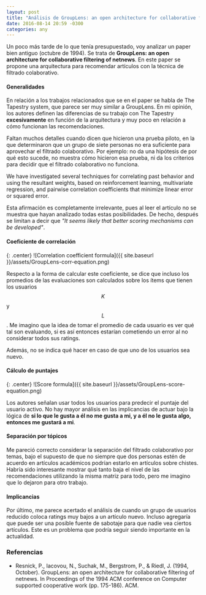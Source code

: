 ```yaml
---
layout: post
title: "Análisis de GroupLens: an open architecture for collaborative filtering of netnews"
date: 2016-08-14 20:59 -0300
categories: any
---
```


Un poco más tarde de lo que tenía presupuestado, voy analizar un paper bien antiguo (octubre de 1994). Se trata de **GroupLens: an open architecture for collaborative filtering of netnews**. En este paper se propone una arquitectura para recomendar artículos con la técnica de filtrado colaborativo.

#### Generalidades

En relación a los trabajos relacionados que se en el paper se habla de The Tapestry system, que parece ser muy similar a GroupLens. En mi opinión, los autores definen las diferencias de su trabajo con The Tapestry **excesivamente** en función de la arquitectura y muy poco en relación a cómo funcionan las recomendaciones.

Faltan muchos detalles cuando dicen que hicieron una prueba piloto, en la que determinaron que un grupo de siete personas no era suficiente para aprovechar el filtrado colaborativo. Por ejemplo: no da una hipótesis de por qué esto sucede, no muestra cómo hicieron esa prueba, ni da los criterios para decidir que el filtrado colaborativo no funciona.

>
We have investigated several techniques for correlating past behavior and using the resultant weights, based on reinforcement learning, multivariate regression, and pairwise correlation coefficients that minimize linear error or squared error.

Esta afirmación es completamente irrelevante, pues al leer el artículo no se muestra que hayan analizado todas estas posibilidades. De hecho, después se limitan a decir que *"It seems likely that better scoring mechanisms can be developed"*.

#### Coeficiente de correlación

{: .center}
![Correlation coefficient formula]({{ site.baseurl }}/assets/GroupLens-corr-equation.png)

Respecto a la forma de calcular este coeficiente, se dice que incluso los promedios de las evaluaciones son calculados sobre los ítems que tienen los usuarios $$K$$ y $$L$$. Me imagino que la idea de tomar el promedio de cada usuario es ver qué tal son evaluando, si es así entonces estarían cometiendo un error al no considerar todos sus ratings.

Además, no se indica qué hacer en caso de que uno de los usuarios sea nuevo.

#### Cálculo de puntajes

{: .center}
![Score formula]({{ site.baseurl }}/assets/GroupLens-score-equation.png)

Los autores señalan usar todos los usuarios para predecir el puntaje del usuario activo. No hay mayor análisis en las implicancias de actuar bajo la lógica de **si lo que le gusta a él no me gusta a mi, y a él no le gusta algo, entonces me gustará a mi**.

#### Separación por tópicos

Me pareció correcto considerar la separación del filtrado colaborativo por temas, bajo el supuesto de que no siempre que dos personas estén de acuerdo en artículos académicos podrían estarlo en artículos sobre chistes. Habría sido interesante mostrar qué tanto baja el nivel de las recomendaciones utilizando la misma matriz para todo, pero me imagino que lo dejaron para otro trabajo.

#### Implicancias

Por último, me parece acertado el análisis de cuando un grupo de usuarios reducido coloca ratings muy bajos a un artículo nuevo. Incluso agregaría que puede ser una posible fuente de sabotaje para que nadie vea ciertos artículos. Este es un problema que podría seguir siendo importante en la actualidad.


### Referencias

- Resnick, P., Iacovou, N., Suchak, M., Bergstrom, P., & Riedl, J. (1994, October). GroupLens: an open architecture for collaborative filtering of netnews. In Proceedings of the 1994 ACM conference on Computer supported cooperative work (pp. 175-186). ACM.
